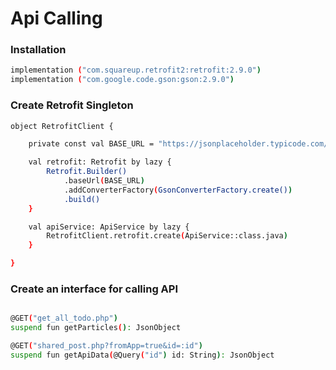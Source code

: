 # Api Calling

### Installation

```sh
implementation ("com.squareup.retrofit2:retrofit:2.9.0")
implementation ("com.google.code.gson:gson:2.9.0")
```

### Create Retrofit Singleton
```sh
object RetrofitClient {

    private const val BASE_URL = "https://jsonplaceholder.typicode.com/"

    val retrofit: Retrofit by lazy {
        Retrofit.Builder()
            .baseUrl(BASE_URL)
            .addConverterFactory(GsonConverterFactory.create())
            .build()
    }

    val apiService: ApiService by lazy {
        RetrofitClient.retrofit.create(ApiService::class.java)
    }

}
```

### Create an interface for calling API

```sh

@GET("get_all_todo.php")
suspend fun getParticles(): JsonObject

@GET("shared_post.php?fromApp=true&id=:id")
suspend fun getApiData(@Query("id") id: String): JsonObject

```
